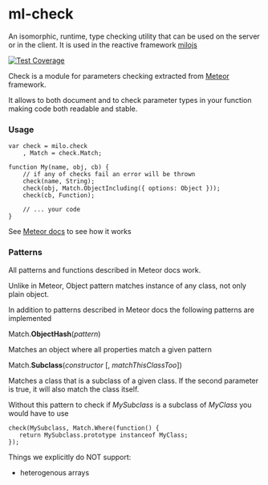 # ml-check
An isomorphic, runtime, type checking utility that can be used on the server or in the client.
It is used in the reactive framework [milojs](https://github.com/milojs/milo)

[![Test Coverage](https://codeclimate.com/github/milojs/ml-check/badges/coverage.svg)](https://codeclimate.com/github/milojs/ml-check/coverage)


Check is a module for parameters checking extracted from [Meteor](http://docs.meteor.com/) framework.

It allows to both document and to check parameter types in your function making code both readable and stable.


### Usage
```
var check = milo.check
    , Match = check.Match;

function My(name, obj, cb) {
    // if any of checks fail an error will be thrown
    check(name, String);
    check(obj, Match.ObjectIncluding({ options: Object }));
    check(cb, Function);

    // ... your code
}
```
See [Meteor docs](http://docs.meteor.com/#match) to see how it works


### Patterns

All patterns and functions described in Meteor docs work.

Unlike in Meteor, Object pattern matches instance of any class, not only plain object.

In addition to patterns described in Meteor docs the following patterns are implemented

Match.__ObjectHash__(_pattern_)

Matches an object where all properties match a given pattern

Match.__Subclass__(_constructor_ [, _matchThisClassToo_])

Matches a class that is a subclass of a given class. If the second parameter is true, it will also match the class itself.

Without this pattern to check if _MySubclass_ is a subclass of _MyClass_ you would have to use

```
check(MySubclass, Match.Where(function() {
   return MySubclass.prototype instanceof MyClass;
});
```


Things we explicitly do NOT support:
- heterogenous arrays
